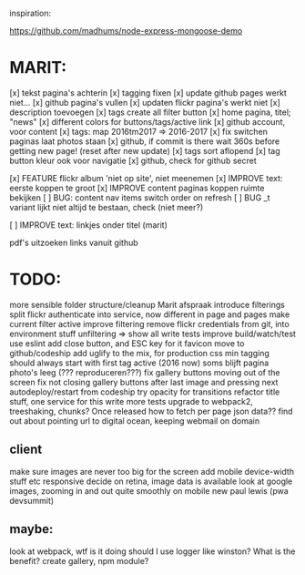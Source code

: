 inspiration:

https://github.com/madhums/node-express-mongoose-demo

# MARIT:
[x] tekst pagina's achterin
[x] tagging fixen
[x] update github pages werkt niet...
[x] github pagina's vullen
[x] updaten flickr pagina's werkt niet
[x] description toevoegen
[x] tags create all filter button
[x] home pagina, titel; "news"
[x] different colors for buttons/tags/active link
[x] github account, voor content
[x] tags: map 2016tm2017 => 2016-2017
[x] fix switchen paginas laat photos staan
[x] github, if commit is there wait 360s before getting new page! (reset after new update)
[x] tags sort aflopend
[x] tag button kleur ook voor navigatie
[x] github, check for github secret

[x] FEATURE   flickr album 'niet op site', niet meenemen
[x] IMPROVE   text: eerste koppen te groot
[x] IMPROVE   content paginas koppen ruimte bekijken
[ ] BUG:      content nav items switch order on refresh
[ ] BUG       _t variant lijkt niet altijd te bestaan, check (niet meer?)

[ ] IMPROVE   text: linkjes onder titel (marit)

pdf's uitzoeken links vanuit github

# TODO:

  more sensible folder structure/cleanup
  Marit afspraak
  introduce filterings
  split flickr authenticate into service, now different in page and pages
  make current filter active
  improve filtering 
  remove flickr credentials from git, into environment stuff
  unfiltering => show all
  write tests
  improve build/watch/test
  use eslint
  add close button, and ESC key for it
  favicon
  move to github/codeship 
  add uglify to the mix, for production
  css min
  tagging should always start with first tag active (2016 now)
  soms blijft pagina photo's leeg (??? reproduceren???)
  fix gallery buttons moving out of the screen
  fix not closing gallery buttons after last image and pressing next
  autodeploy/restart from codeship
try opacity for transitions
refactor title stuff, one service for this
write more tests
upgrade to webpack2, treeshaking, chunks? Once released
how to fetch per page json data??
find out about pointing url to digital ocean, keeping webmail on domain



## client
  make sure images are never too big for the screen
  add mobile device-width stuff etc
responsive
decide on retina, image data is available
look at google images, zooming in and out quite smoothly on mobile
new paul lewis (pwa devsummit)


## maybe:
look at webpack, wtf is it doing
should I use logger like winston? What is the benefit?
create gallery, npm module?



